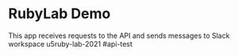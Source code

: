 # RubyLab Demo

This app receives requests to the API and sends messages to Slack workspace u5ruby-lab-2021 #api-test

